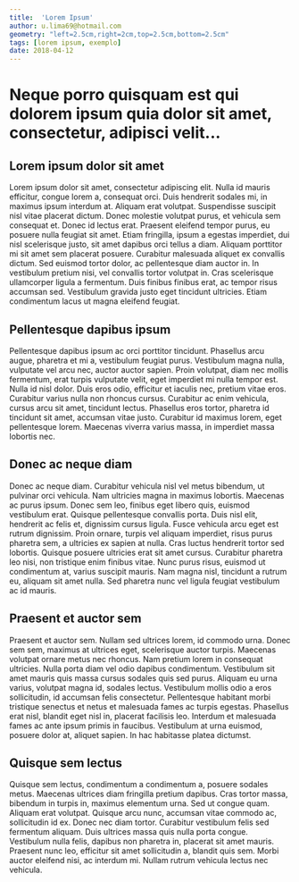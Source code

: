 ```yaml
---
title:  'Lorem Ipsum'
author: u.lima69@hotmail.com
geometry: "left=2.5cm,right=2cm,top=2.5cm,bottom=2.5cm"
tags: [lorem ipsum, exemplo]
date: 2018-04-12
---
```


# Neque porro quisquam est qui dolorem ipsum quia dolor sit amet, consectetur, adipisci velit...

## Lorem ipsum dolor sit amet
Lorem ipsum dolor sit amet, consectetur adipiscing elit. Nulla id mauris efficitur, congue lorem a, consequat orci. Duis hendrerit sodales mi, in maximus ipsum interdum at. Aliquam erat volutpat. Suspendisse suscipit nisl vitae placerat dictum. Donec molestie volutpat purus, et vehicula sem consequat et. Donec id lectus erat. Praesent eleifend tempor purus, eu posuere nulla feugiat sit amet. Etiam fringilla, ipsum a egestas imperdiet, dui nisl scelerisque justo, sit amet dapibus orci tellus a diam. Aliquam porttitor mi sit amet sem placerat posuere. Curabitur malesuada aliquet ex convallis dictum. Sed euismod tortor dolor, ac pellentesque diam auctor in. In vestibulum pretium nisi, vel convallis tortor volutpat in. Cras scelerisque ullamcorper ligula a fermentum. Duis finibus finibus erat, ac tempor risus accumsan sed. Vestibulum gravida justo eget tincidunt ultricies. Etiam condimentum lacus ut magna eleifend feugiat.


## Pellentesque dapibus ipsum
Pellentesque dapibus ipsum ac orci porttitor tincidunt. Phasellus arcu augue, pharetra et mi a, vestibulum feugiat purus. Vestibulum magna nulla, vulputate vel arcu nec, auctor auctor sapien. Proin volutpat, diam nec mollis fermentum, erat turpis vulputate velit, eget imperdiet mi nulla tempor est. Nulla id nisl dolor. Duis eros odio, efficitur et iaculis nec, pretium vitae eros. Curabitur varius nulla non rhoncus cursus. Curabitur ac enim vehicula, cursus arcu sit amet, tincidunt lectus. Phasellus eros tortor, pharetra id tincidunt sit amet, accumsan vitae justo. Curabitur id maximus lorem, eget pellentesque lorem. Maecenas viverra varius massa, in imperdiet massa lobortis nec.


## Donec ac neque diam
Donec ac neque diam. Curabitur vehicula nisl vel metus bibendum, ut pulvinar orci vehicula. Nam ultricies magna in maximus lobortis. Maecenas ac purus ipsum. Donec sem leo, finibus eget libero quis, euismod vestibulum erat. Quisque pellentesque convallis porta. Duis nisl elit, hendrerit ac felis et, dignissim cursus ligula. Fusce vehicula arcu eget est rutrum dignissim. Proin ornare, turpis vel aliquam imperdiet, risus purus pharetra sem, a ultricies ex sapien at nulla. Cras luctus hendrerit tortor sed lobortis. Quisque posuere ultricies erat sit amet cursus. Curabitur pharetra leo nisi, non tristique enim finibus vitae. Nunc purus risus, euismod ut condimentum at, varius suscipit mauris. Nam magna nisl, tincidunt a rutrum eu, aliquam sit amet nulla. Sed pharetra nunc vel ligula feugiat vestibulum ac id mauris.


## Praesent et auctor sem
Praesent et auctor sem. Nullam sed ultrices lorem, id commodo urna. Donec sem sem, maximus at ultrices eget, scelerisque auctor turpis. Maecenas volutpat ornare metus nec rhoncus. Nam pretium lorem in consequat ultricies. Nulla porta diam vel odio dapibus condimentum. Vestibulum sit amet mauris quis massa cursus sodales quis sed purus. Aliquam eu urna varius, volutpat magna id, sodales lectus. Vestibulum mollis odio a eros sollicitudin, id accumsan felis consectetur. Pellentesque habitant morbi tristique senectus et netus et malesuada fames ac turpis egestas. Phasellus erat nisl, blandit eget nisl in, placerat facilisis leo. Interdum et malesuada fames ac ante ipsum primis in faucibus. Vestibulum at urna euismod, posuere dolor at, aliquet sapien. In hac habitasse platea dictumst.


## Quisque sem lectus
Quisque sem lectus, condimentum a condimentum a, posuere sodales metus. Maecenas ultrices diam fringilla pretium dapibus. Cras tortor massa, bibendum in turpis in, maximus elementum urna. Sed ut congue quam. Aliquam erat volutpat. Quisque arcu nunc, accumsan vitae commodo ac, sollicitudin id ex. Donec nec diam tortor. Curabitur vestibulum felis sed fermentum aliquam. Duis ultrices massa quis nulla porta congue. Vestibulum nulla felis, dapibus non pharetra in, placerat sit amet mauris. Praesent nunc leo, efficitur sit amet sollicitudin a, blandit quis sem. Morbi auctor eleifend nisi, ac interdum mi. Nullam rutrum vehicula lectus nec vehicula. 